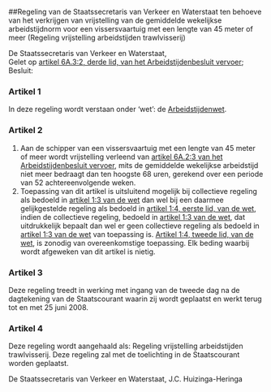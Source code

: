 <meta http-equiv='Content-Type' content='text/html; charset=utf-8' />

##Regeling van de Staatssecretaris van Verkeer en Waterstaat ten behoeve van het verkrijgen van vrijstelling van de gemiddelde wekelijkse arbeidstijdnorm voor een vissersvaartuig met een lengte van 45 meter of meer (Regeling vrijstelling arbeidstijden trawlvisserij)

De Staatssecretaris van Verkeer en Waterstaat,  
Gelet op [artikel 6A.3:2, derde lid, van het Arbeidstijdenbesluit vervoer](../../../../../../AMvB/arbeidstijdenbesluit/vervoer/BWBR0009386/README.md);
Besluit:    

### Artikel  1  

In deze regeling wordt verstaan onder ‘wet’: de [Arbeidstijdenwet](../../../../../../wet/arbeidstijdenwet/BWBR0007671/README.md). 

### Artikel  2  

1.  Aan de schipper van een vissersvaartuig met een lengte van 45 meter of meer wordt vrijstelling verleend van [artikel 6A.2:3 van het Arbeidstijdenbesluit vervoer](../../../../../../AMvB/arbeidstijdenbesluit/vervoer/BWBR0009386/README.md), mits de gemiddelde wekelijkse arbeidstijd niet meer bedraagt dan ten hoogste 68 uren, gerekend over een periode van 52 achtereenvolgende weken.   
2.  Toepassing van dit artikel is uitsluitend mogelijk bij collectieve regeling als bedoeld in [artikel 1:3 van de wet](../../../../../../wet/arbeidstijdenwet/BWBR0007671/README.md) dan wel bij een daarmee gelijkgestelde regeling als bedoeld in [artikel 1:4, eerste lid, van de wet](../../../../../../wet/arbeidstijdenwet/BWBR0007671/README.md), indien de collectieve regeling, bedoeld in [artikel 1:3 van de wet](../../../../../../wet/arbeidstijdenwet/BWBR0007671/README.md), dat uitdrukkelijk bepaalt dan wel er geen collectieve regeling als bedoeld in [artikel 1:3 van de wet](../../../../../../wet/arbeidstijdenwet/BWBR0007671/README.md) van toepassing is. [Artikel 1:4, tweede lid, van de wet](../../../../../../wet/arbeidstijdenwet/BWBR0007671/README.md), is zonodig van overeenkomstige toepassing. Elk beding waarbij wordt afgeweken van dit artikel is nietig.  

### Artikel  3  

Deze regeling treedt in werking met ingang van de tweede dag na de dagtekening van de Staatscourant waarin zij wordt geplaatst en werkt terug tot en met 25 juni 2008. 

### Artikel  4  

Deze regeling wordt aangehaald als: Regeling vrijstelling arbeidstijden trawlvisserij. 
Deze regeling zal met de toelichting in de Staatscourant worden geplaatst.  

De 
Staatssecretaris van Verkeer en Waterstaat, 
J.C. Huizinga-Heringa     
